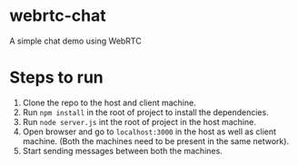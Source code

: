 # webrtc-chat
A simple chat demo using WebRTC

# Steps to run
1. Clone the repo to the host and client machine.
2. Run `npm install` in the root of project to install the dependencies.
3. Run `node server.js` int the root of project in the host machine.
4. Open browser and go to `localhost:3000` in the host as well as client machine. (Both the machines need to be present in the same network).
5. Start sending messages between both the machines.
